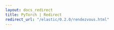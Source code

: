 ```yaml
---
layout: docs_redirect
title: PyTorch | Redirect
redirect_url: "/elastic/0.2.0/rendezvous.html"
---
```

